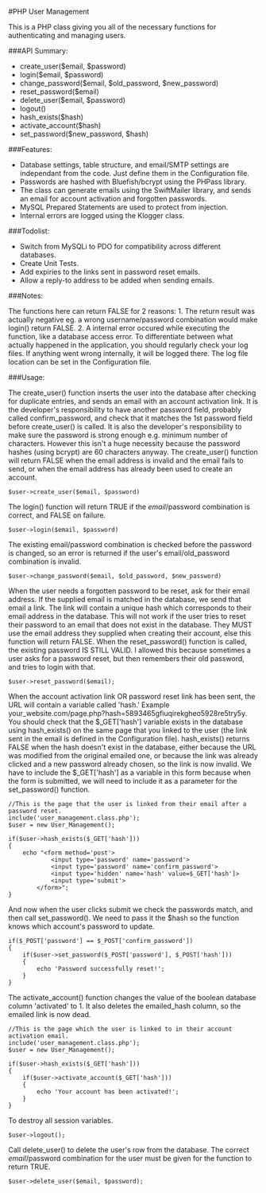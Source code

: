 #PHP User Management

This is a PHP class giving you all of the necessary functions for authenticating and managing users.

###API Summary:

- create_user($email, $password)
- login($email, $password)
- change_password($email, $old_password, $new_password)
- reset_password($email)
- delete_user($email, $password)
- logout()
- hash_exists($hash)
- activate_account($hash)
- set_password($new_password, $hash)

###Features:

- Database settings, table structure, and email/SMTP settings are independant from the code. Just define them in the Configuration file.
- Passwords are hashed with Bluefish/bcrypt using the PHPass library.
- The class can generate emails using the SwiftMailer library, and sends an email for account activation and forgotten passwords.
- MySQL Prepared Statements are used to protect from injection.
- Internal errors are logged using the Klogger class.

###Todolist:
- Switch from MySQLi to PDO for compatibility across different databases.
- Create Unit Tests.
- Add expiries to the links sent in password reset emails.
- Allow a reply-to address to be added when sending emails.

###Notes:

The functions here can return FALSE for 2 reasons:
    1. The return result was actually negative eg. a wrong username/password combination would make login() return FALSE.
    2. A internal error occured while executing the function, like a database access error.
To differentiate between what actually happened in the application, you should regularly check your log files.  If anything went wrong internally, it will be logged there.
The log file location can be set in the Configuration file.

###Usage:

The create_user() function inserts the user into the database after checking for duplicate entries, and sends an email with an account activation link.
It is the developer's responsibility to have another password field, probably called confirm_password, and check that it matches the 1st password field before create_user() is called.
It is also the developer's responsibility to make sure the password is strong enough e.g. minimum number of characters. However this isn't a huge necessity because the password hashes (using bcrypt) are 60 characters anyway.
The create_user() function will return FALSE when the email address is invalid and the email fails to send, or when the email address has already been used to create an account.

    $user->create_user($email, $password)

The login() function will return TRUE if the $email/$password combination is correct, and FALSE on failure.

    $user->login($email, $password)

The existing email/password combination is checked before the password is changed, so an error is returned if the user's email/old_password combination is invalid.

    $user->change_password($email, $old_password, $new_password)

When the user needs a forgotten password to be reset, ask for their email address. If the supplied email is matched in the database, we send that email a link. The link will contain a unique hash which corresponds to their email address in the database.
This will not work if the user tries to reset their password to an email that does not exist in the database. They MUST use the email address they supplied when creating their account, else this function will return FALSE.
When the reset_password() function is called, the existing password IS STILL VALID. I allowed this because sometimes a user asks for a password reset, but then remembers their old password, and tries to login with that.

    $user->reset_password($email);

When the account activation link OR password reset link has been sent, the URL will contain a variable called 'hash.' Example your_website.com/page.php?hash=5893465gfiuqirekgheo5928re5try5y.
You should check that the $_GET['hash'] variable exists in the database using hash_exists() on the same page that you linked to the user (the link sent in the email is defined in the Configuration file).
hash_exists() returns FALSE when the hash doesn't exist in the database, either because the URL was modified from the original emailed one, or because the link was already clicked and a new password already chosen, so the link is now invalid. We have to include the $_GET['hash'] as a variable in this form because when the form is submitted, we will need to include it as a parameter for the set_password() function.

    //This is the page that the user is linked from their email after a password reset.
    include('user_management.class.php');
    $user = new User_Management();

    if($user->hash_exists($_GET['hash']))
    {
        echo "<form method='post'>
                <input type='password' name='password'>
                <input type='password' name='confirm_password'>
                <input type='hidden' name='hash' value=$_GET['hash']>
                <input type='submit'>
            </form>";
    }

And now when the user clicks submit we check the passwords match, and then call set_password(). We need to pass it the $hash so the function knows which account's password to update.

    if($_POST['password'] == $_POST['confirm_password'])
    {
        if($user->set_password($_POST['password'], $_POST['hash']))
        {
            echo 'Password successfully reset!';
        }
    }

The activate_account() function changes the value of the boolean database column 'activated' to 1. It also deletes the emailed_hash column, so the emailed link is now dead.

    //This is the page which the user is linked to in their account activation email.
    include('user_management.class.php');
    $user = new User_Management();

    if($user->hash_exists($_GET['hash']))
    {
        if($user->activate_account($_GET['hash']))
        {
            echo 'Your account has been activated!';
        }
    }

To destroy all session variables.

    $user->logout();

Call delete_user() to delete the user's row from the database. The correct $email/$password combination for the user must be given for the function to return TRUE.

    $user->delete_user($email, $password);
